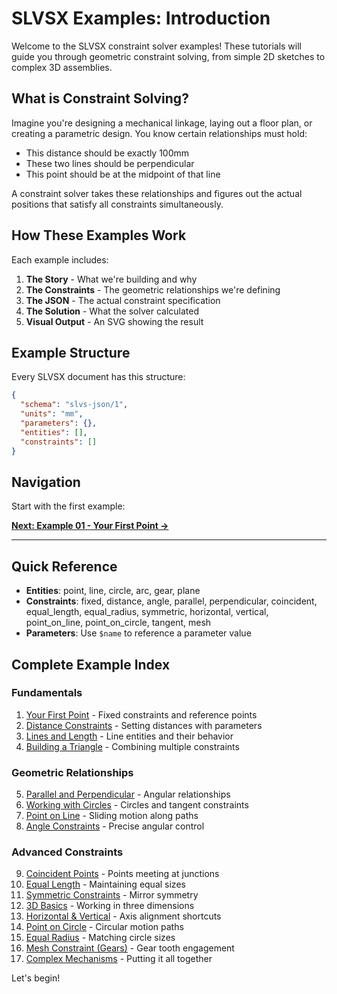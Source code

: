 # SLVSX Examples: Introduction

Welcome to the SLVSX constraint solver examples! These tutorials will guide you through geometric constraint solving, from simple 2D sketches to complex 3D assemblies.

## What is Constraint Solving?

Imagine you're designing a mechanical linkage, laying out a floor plan, or creating a parametric design. You know certain relationships must hold:
- This distance should be exactly 100mm
- These two lines should be perpendicular
- This point should be at the midpoint of that line

A constraint solver takes these relationships and figures out the actual positions that satisfy all constraints simultaneously.

## How These Examples Work

Each example includes:
1. **The Story** - What we're building and why
2. **The Constraints** - The geometric relationships we're defining
3. **The JSON** - The actual constraint specification
4. **The Solution** - What the solver calculated
5. **Visual Output** - An SVG showing the result

## Example Structure

Every SLVSX document has this structure:

```json
{
  "schema": "slvs-json/1",
  "units": "mm",
  "parameters": {},
  "entities": [],
  "constraints": []
}
```

## Navigation

Start with the first example:

**[Next: Example 01 - Your First Point →](01_first_point.md)**

---

## Quick Reference

- **Entities**: point, line, circle, arc, gear, plane
- **Constraints**: fixed, distance, angle, parallel, perpendicular, coincident, equal_length, equal_radius, symmetric, horizontal, vertical, point_on_line, point_on_circle, tangent, mesh
- **Parameters**: Use `$name` to reference a parameter value

## Complete Example Index

### Fundamentals
1. [Your First Point](01_first_point.md) - Fixed constraints and reference points
2. [Distance Constraints](02_distance_constraint.md) - Setting distances with parameters
3. [Lines and Length](03_lines_and_length.md) - Line entities and their behavior
4. [Building a Triangle](04_triangle.md) - Combining multiple constraints

### Geometric Relationships
5. [Parallel and Perpendicular](05_parallel_perpendicular.md) - Angular relationships
6. [Working with Circles](06_circles.md) - Circles and tangent constraints
7. [Point on Line](07_point_on_line.md) - Sliding motion along paths
8. [Angle Constraints](08_angles.md) - Precise angular control

### Advanced Constraints
9. [Coincident Points](09_coincident.md) - Points meeting at junctions
10. [Equal Length](10_equal_length.md) - Maintaining equal sizes
11. [Symmetric Constraints](11_symmetric.md) - Mirror symmetry
12. [3D Basics](12_3d_basics.md) - Working in three dimensions
13. [Horizontal & Vertical](13_horizontal_vertical.md) - Axis alignment shortcuts
14. [Point on Circle](14_point_on_circle.md) - Circular motion paths
15. [Equal Radius](15_equal_radius.md) - Matching circle sizes
16. [Mesh Constraint (Gears)](16_mesh.md) - Gear tooth engagement
17. [Complex Mechanisms](17_complex_mechanisms.md) - Putting it all together

Let's begin!